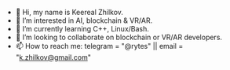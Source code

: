 - 👋 Hi, my name is Keereal Zhilkov.
- 👀 I’m interested in AI, blockchain & VR/AR.
- 🌱 I’m currently learning С++, Linux/Bash.
- 💞️ I’m looking to collaborate on blockchain or VR/AR developers.
- 📫 How to reach me: telegram = "@rytes" || email = "k.zhilkov@gmail.com"

<!---
qvabrik/qvabrik is a ✨ special ✨ repository because its `README.md` (this file) appears on your GitHub profile.
You can click the Preview link to take a look at your changes.
--->
